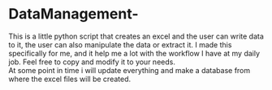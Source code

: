# DataManagement-

This is a little python script that creates an excel and the user can write data to it, the user can also manipulate the data or extract it. 
I made this specifically for me, and it help me a lot with the workflow I have at my daily job. Feel free to copy and modify it to your needs.   
At some point in time i will update everything and make a database from where the excel files will be created. 
